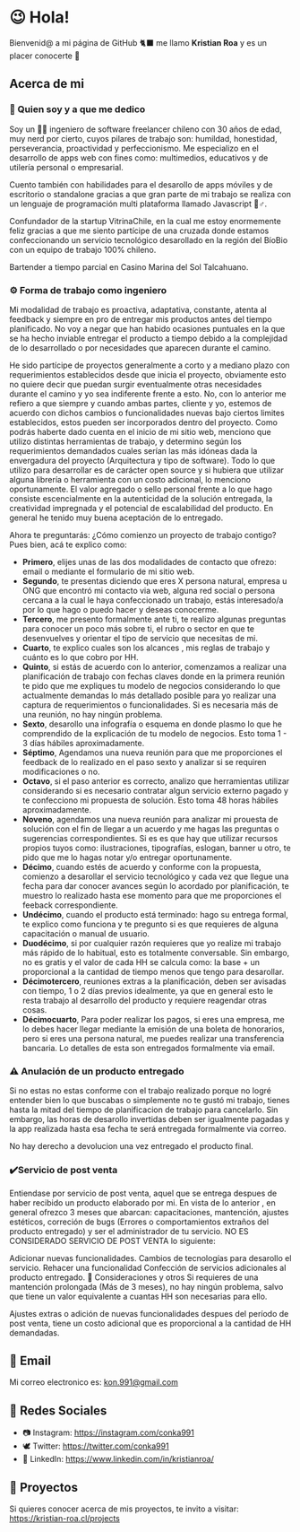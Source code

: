 # 😉 Hola!

Bienvenid@ a mi página de GitHub 🐈‍⬛ me llamo **Kristian Roa** y es un placer conocerte 👋 

## Acerca de mi

### 🤔 Quien soy y a que me dedico

Soy un 👨‍💻 ingeniero de software freelancer chileno con 30 años de edad, muy nerd por cierto, cuyos pilares de trabajo son: humildad, honestidad, perseverancia, proactividad y perfeccionismo. Me especializo en el desarrollo de apps web con fines como: multimedios, educativos y de utilería personal o empresarial.

Cuento también con habilidades para el desarollo de apps móviles y de escritorio o standalone gracias a que gran parte de mi trabajo se realiza con un lenguaje de programación multi plataforma llamado Javascript 🧙♂️.

Confundador de la startup VitrinaChile, en la cual me estoy enormemente feliz gracias a que me siento partícipe de una cruzada donde estamos confeccionando un servicio tecnológico desarollado en la región del BíoBio con un equipo de trabajo 100% chileno.

Bartender a tiempo parcial en Casino Marina del Sol Talcahuano.

### ⚙️ Forma de trabajo como ingeniero

Mi modalidad de trabajo es proactiva, adaptativa, constante, atenta al feedback y siempre en pro de entregar mis productos antes del tiempo planificado. No voy a negar que han habido ocasiones puntuales en la que se ha hecho inviable entregar el producto a tiempo debido a la complejidad de lo desarrollado o por necesidades que aparecen durante el camino.

He sido partícipe de proyectos generalmente a corto y a mediano plazo con requerimientos establecidos desde que inicia el proyecto, obviamente esto no quiere decir que puedan surgir eventualmente otras necesidades durante el camino y yo sea indiferente frente a esto. No, con lo anterior me refiero a que siempre y cuando ambas partes, cliente y yo, estemos de acuerdo con dichos cambios o funcionalidades nuevas bajo ciertos limites establecidos, estos pueden ser incorporados dentro del proyecto. Como podrás haberte dado cuenta en el inicio de mi sitio web, menciono que utilizo distintas herramientas de trabajo, y determino según los requerimientos demandados cuales serían las más idóneas dada la envergadura del proyecto (Arquitectura y tipo de software). Todo lo que utilizo para desarrollar es de carácter open source y si hubiera que utilizar alguna librería o herramienta con un costo adicional, lo menciono oportunamente. El valor agregado o sello personal frente a lo que hago consiste escencialmente en la autenticidad de la solución entregada, la creatividad impregnada y el potencial de escalabilidad del producto. En general he tenido muy buena aceptación de lo entregado.

Ahora te preguntarás: ¿Cómo comienzo un proyecto de trabajo contigo? Pues bien, acá te explico como:

- **Primero**, elijes unas de las dos modalidades de contacto que ofrezo: email o mediante el formulario de mi sitio web.
- **Segundo**, te presentas diciendo que eres X persona natural, empresa u ONG que encontró mi contacto via web, alguna red social o persona cercana a la cual le haya confeccionado un trabajo, estás interesado/a por lo que hago o puedo hacer y deseas conocerme.
- **Tercero**, me presento formalmente ante ti, te realizo algunas preguntas para conocer un poco más sobre ti, el rubro o sector en que te desenvuelves y orientar el tipo de servicio que necesitas de mi.
- **Cuarto**, te explico cuales son los alcances , mis reglas de trabajo y cuánto es lo que cobro por HH.
- **Quinto**, si estás de acuerdo con lo anterior, comenzamos a realizar una planificación de trabajo con fechas claves donde en la primera reunión te pido que me expliques tu modelo de negocios considerando lo que actualmente demandas lo más detallado posible para yo realizar una captura de requerimientos o funcionalidades. Si es necesaria más de una reunión, no hay ningún problema.
- **Sexto**, desarollo una infografía o esquema en donde plasmo lo que he comprendido de la explicación de tu modelo de negocios. Esto toma 1 - 3 días hábiles aproximadamente.
- **Séptimo**, Agendamos una nueva reunión para que me proporciones el feedback de lo realizado en el paso sexto y analizar si se requiren modificaciones o no.
- **Octavo**, si el paso anterior es correcto, analizo que herramientas utilizar considerando si es necesario contratar algun servicio externo pagado y te confecciono mi propuesta de solución. Esto toma 48 horas hábiles aproximadamente.
- **Noveno**, agendamos una nueva reunión para analizar mi prouesta de solución con el fin de llegar a un acuerdo y me hagas las preguntas o sugerencias correspondientes. Si es es que hay que utilizar recursos propios tuyos como: ilustraciones, tipografías, eslogan, banner u otro, te pido que me lo hagas notar y/o entregar oportunamente.
- **Décimo**, cuando estés de acuerdo y conforme con la propuesta, comienzo a desarollar el servicio tecnológico y cada vez que llegue una fecha para dar conocer avances según lo acordado por planificación, te muestro lo realizado hasta ese momento para que me proporciones el feeback correspondiente.
- **Undécimo**, cuando el producto está terminado: hago su entrega formal, te explico como funciona y te pregunto si es que requieres de alguna capacitación o manual de usuario.
- **Duodécimo**, si por cualquier razón requieres que yo realize mi trabajo más rápido de lo habitual, esto es totalmente conversable. Sin embargo, no es gratis y el valor de cada HH se calcula como: la base + un proporcional a la cantidad de tiempo menos que tengo para desarollar.
- **Décimotercero**, reuniones extras a la planificación, deben ser avisadas con tiempo, 1 o 2 días previos idealmente, ya que en general esto le resta trabajo al desarrollo del producto y requiere reagendar otras cosas.
- **Décimocuarto**, Para poder realizar los pagos, si eres una empresa, me lo debes hacer llegar mediante la emisión de una boleta de honorarios, pero si eres una persona natural, me puedes realizar una transferencia bancaria. Lo detalles de esta son entregados formalmente via email.

### ⚠️ Anulación de un producto entregado
Si no estas no estas conforme con el trabajo realizado porque no logré entender bien lo que buscabas o simplemente no te gustó mi trabajo, tienes hasta la mitad del tiempo de planificacion de trabajo para cancelarlo. Sin embargo, las horas de desarollo invertidas deben ser igualmente pagadas y la app realizada hasta esa fecha te será entregada formalmente via correo.

No hay derecho a devolucion una vez entregado el producto final.

### ✔️Servicio de post venta
Entiendase por servicio de post venta, aquel que se entrega despues de haber recibido un producto elaborado por mi. En vista de lo anterior , en general ofrezco 3 meses que abarcan: capacitaciones, mantención, ajustes estéticos, correción de bugs (Errores o comportamientos extraños del producto entregado) y ser el administrador de tu servicio. NO ES CONSIDERADO SERVICIO DE POST VENTA lo siguiente:

Adicionar nuevas funcionalidades.
Cambios de tecnologías para desarollo el servicio.
Rehacer una funcionalidad
Confección de servicios adicionales al producto entregado.
👀 Consideraciones y otros
Si requieres de una mantención prolongada (Más de 3 meses), no hay ningún problema, salvo que tiene un valor equivalente a cuantas HH son necesarias para ello.

Ajustes extras o adición de nuevas funcionalidades despues del período de post venta, tiene un costo adicional que es proporcional a la cantidad de HH demandadas.

## 📨 Email

Mi correo electronico es: kon.991@gmail.com


## 👀 Redes Sociales

- 📷 Instagram: https://instagram.com/conka991
- 🕊️ Twitter: https://twitter.com/conka991
- 👔 LinkedIn: https://www.linkedin.com/in/kristianroa/

## 📂 Proyectos

Si quieres conocer acerca de mis proyectos, te invito a visitar: https://kristian-roa.cl/projects
